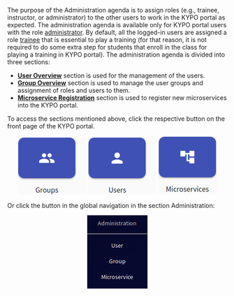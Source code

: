 The purpose of the Administration agenda is to assign roles (e.g., trainee, instructor, or administrator) to the other users to work in the KYPO portal as expected. The administration agenda is available only for KYPO portal users with the role [administrator](../../user-guide-advanced/users-and-groups/roles.md#administrator). By default, all the logged-in users are assigned a role [trainee](../../user-guide-advanced/users-and-groups/roles.md#trainee) that is essential to play a training (for that reason, it is not required to do some extra step for students that enroll in the class for playing a training in KYPO portal).
The administration agenda is divided into three sections: 

* **[User Overview](./users.md)** section is used for the management of the users. 
* **[Group Overview](./groups.md)** section is used to manage the user groups and assignment of roles and users to them.
* **[Microservice Registration](microservices.md)** section is used to register new microservices into the KYPO portal. 

To access the sections mentioned above, click the respective button on the front page of the KYPO portal.

<p align="center">
  <img src="../../../img/user-guide-basic/administration-agenda/overview/home-page-groups-button.png"> <img src="../../../img/user-guide-basic/administration-agenda/overview/home-page-users-button.png">  <img src="../../../img/user-guide-basic/administration-agenda/overview/home-page-microservices-button.png">
</p>

Or click the button in the global navigation in the section Administration:

<p align="center">
  <img src="../../../img/user-guide-basic/administration-agenda/overview/administration-left-panel.png">
</p>
